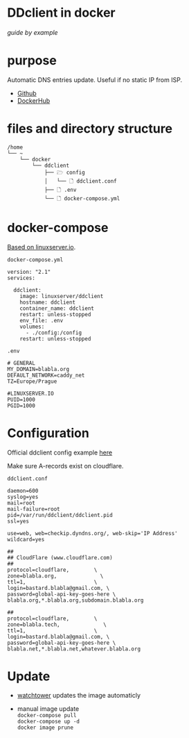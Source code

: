 # DDclient in docker

###### guide by example

# purpose

Automatic DNS entries update. Useful if no static IP from ISP.

* [Github](https://github.com/ddclient/ddclient)
* [DockerHub](https://hub.docker.com/r/linuxserver/ddclient)

# files and directory structure

  ```
  /home
  └── ~
      └── docker
          └── ddclient
              ├── 🗁 config
              │   └── 🗋 ddclient.conf
              ├── 🗋 .env
              └── 🗋 docker-compose.yml
  ```              

# docker-compose
  
  [Based on linuxserver.io](https://hub.docker.com/r/linuxserver/ddclient).

  `docker-compose.yml`

  ```
  version: "2.1"
  services:

    ddclient:
      image: linuxserver/ddclient
      hostname: ddclient
      container_name: ddclient
      restart: unless-stopped
      env_file: .env
      volumes:
        - ./config:/config
      restart: unless-stopped
  ```

  `.env`

  ```
  # GENERAL
  MY_DOMAIN=blabla.org
  DEFAULT_NETWORK=caddy_net
  TZ=Europe/Prague

  #LINUXSERVER.IO
  PUID=1000
  PGID=1000
  ```

# Configuration

Official ddclient config example
[here](https://github.com/ddclient/ddclient/blob/master/sample-etc_ddclient.conf)

Make sure A-records exist on cloudflare.

  `ddclient.conf`

  ```
  daemon=600
  syslog=yes
  mail=root
  mail-failure=root
  pid=/var/run/ddclient/ddclient.pid
  ssl=yes

  use=web, web=checkip.dyndns.org/, web-skip='IP Address'
  wildcard=yes

  ##
  ## CloudFlare (www.cloudflare.com)
  ##
  protocol=cloudflare,        \
  zone=blabla.org,              \
  ttl=1,                      \
  login=bastard.blabla@gmail.com, \
  password=global-api-key-goes-here \
  blabla.org,*.blabla.org,subdomain.blabla.org

  ##
  protocol=cloudflare,        \
  zone=blabla.tech,              \
  ttl=1,                      \
  login=bastard.blabla@gmail.com, \
  password=global-api-key-goes-here \
  blabla.net,*.blabla.net,whatever.blabla.org
  ```

# Update

  * [watchtower](https://github.com/DoTheEvo/selfhosted-apps-docker/tree/master/watchtower)
   updates the image automaticly

  * manual image update</br>
    `docker-compose pull`</br>
    `docker-compose up -d`</br>
    `docker image prune`
